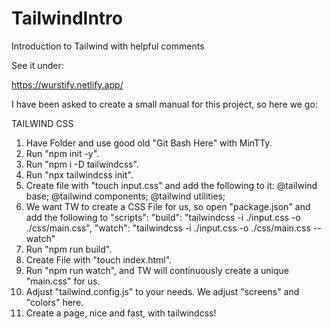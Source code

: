 # TailwindIntro
Introduction to Tailwind with helpful comments

See it under:

https://wurstify.netlify.app/

I have been asked to create a small manual for this project, so here we go:

TAILWIND CSS

1. Have Folder and use good old "Git Bash Here" with MinTTy.
2. Run "npm init -y".
3. Run "npm i -D tailwindcss".
4. Run "npx tailwindcss init".
5. Create file with "touch input.css" and add the following to it:
    @tailwind base;
    @tailwind components;
    @tailwind utilities;
6. We want TW to create a CSS File for us, so open "package.json" and add the following to "scripts":
    "build": "tailwindcss -i ./input.css -o ./css/main.css",
    "watch": "tailwindcss -i ./input.css -o ./css/main.css --watch"
7. Run "npm run build".
8. Create File with "touch index.html".
9. Run "npm run watch", and TW will continuously create a unique "main.css" for us.
10. Adjust "tailwind.config.js" to your needs. We adjust "screens" and "colors" here.
11. Create a page, nice and fast, with tailwindcss!
